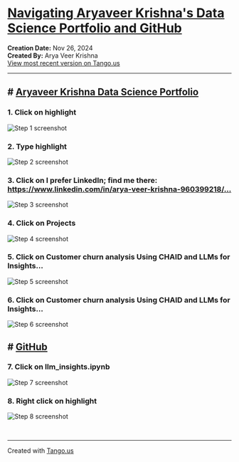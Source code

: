 # [Navigating Aryaveer Krishna's Data Science Portfolio and GitHub](https://app.tango.us/app/workflow/9b362b6d-95ba-440c-8f8c-29b84f29b0e3?utm_source=markdown&utm_medium=markdown&utm_campaign=workflow%20export%20links)

__Creation Date:__ Nov 26, 2024  
__Created By:__ Arya Veer Krishna  
[View most recent version on Tango.us](https://app.tango.us/app/workflow/9b362b6d-95ba-440c-8f8c-29b84f29b0e3?utm_source=markdown&utm_medium=markdown&utm_campaign=workflow%20export%20links)



***




## # [Aryaveer Krishna Data Science Portfolio](https://aaryaveerkrishna23.github.io/portfolio/)


### 1. Click on highlight
![Step 1 screenshot](https://images.tango.us/workflows/9b362b6d-95ba-440c-8f8c-29b84f29b0e3/steps/f86de6ae-f4df-4e8e-9078-a1f9b3072c04/003b9833-7f10-4eb0-9aca-4b11ead1ec1e.png?crop=focalpoint&fit=crop&fp-x=0.9552&fp-y=0.9455&fp-z=4.0000&w=1200&border=2%2CF4F2F7&border-radius=8%2C8%2C8%2C8&border-radius-inner=8%2C8%2C8%2C8&blend-align=bottom&blend-mode=normal&blend-x=0&blend-w=1200&blend64=aHR0cHM6Ly9pbWFnZXMudGFuZ28udXMvc3RhdGljL21hZGUtd2l0aC10YW5nby13YXRlcm1hcmstdjIucG5n&mark-x=876&mark-y=467&m64=aHR0cHM6Ly9pbWFnZXMudGFuZ28udXMvc3RhdGljL2JsYW5rLnBuZz9tYXNrPWNvcm5lcnMmYm9yZGVyPTQlMkNGRjc0NDImdz0yMTgmaD0yMTgmZml0PWNyb3AmY29ybmVyLXJhZGl1cz0xMA%3D%3D)


### 2. Type highlight
![Step 2 screenshot](https://images.tango.us/workflows/9b362b6d-95ba-440c-8f8c-29b84f29b0e3/steps/4fe823ca-f2e0-45fb-84fa-96f63af778c9/6215eda2-96d8-4f05-8a1a-f97d44a13e95.png?crop=focalpoint&fit=crop&fp-x=0.8511&fp-y=0.8691&fp-z=4.0000&w=1200&border=2%2CF4F2F7&border-radius=8%2C8%2C8%2C8&border-radius-inner=8%2C8%2C8%2C8&blend-align=bottom&blend-mode=normal&blend-x=0&blend-w=1200&blend64=aHR0cHM6Ly9pbWFnZXMudGFuZ28udXMvc3RhdGljL21hZGUtd2l0aC10YW5nby13YXRlcm1hcmstdjIucG5n&mark-x=248&mark-y=323&m64=aHR0cHM6Ly9pbWFnZXMudGFuZ28udXMvc3RhdGljL2JsYW5rLnBuZz9tYXNrPWNvcm5lcnMmYm9yZGVyPTQlMkNGRjc0NDImdz03MDQmaD05MCZmaXQ9Y3JvcCZjb3JuZXItcmFkaXVzPTEw)


### 3. Click on I prefer LinkedIn; find me there: https://www.linkedin.com/in/arya-veer-krishna-960399218/…
![Step 3 screenshot](https://images.tango.us/workflows/9b362b6d-95ba-440c-8f8c-29b84f29b0e3/steps/71a25aba-718b-451c-b8d2-b1eb1ae5f257/c816d75e-e8ab-410c-8174-8b153c6b78e6.png?crop=focalpoint&fit=crop&fp-x=0.8457&fp-y=0.7388&fp-z=2.9204&w=1200&border=2%2CF4F2F7&border-radius=8%2C8%2C8%2C8&border-radius-inner=8%2C8%2C8%2C8&blend-align=bottom&blend-mode=normal&blend-x=0&blend-w=1200&blend64=aHR0cHM6Ly9pbWFnZXMudGFuZ28udXMvc3RhdGljL21hZGUtd2l0aC10YW5nby13YXRlcm1hcmstdjIucG5n&mark-x=259&mark-y=194&m64=aHR0cHM6Ly9pbWFnZXMudGFuZ28udXMvc3RhdGljL2JsYW5rLnBuZz9tYXNrPWNvcm5lcnMmYm9yZGVyPTQlMkNGRjc0NDImdz04MDAmaD0zNTAmZml0PWNyb3AmY29ybmVyLXJhZGl1cz0xMA%3D%3D)


### 4. Click on Projects
![Step 4 screenshot](https://images.tango.us/workflows/9b362b6d-95ba-440c-8f8c-29b84f29b0e3/steps/1fd26561-c659-44f7-bf0f-e3a5b5e9e018/aca9c0af-a1bf-44b0-90d0-6750401feff8.png?crop=focalpoint&fit=crop&fp-x=0.1476&fp-y=0.0453&fp-z=2.5443&w=1200&border=2%2CF4F2F7&border-radius=8%2C8%2C8%2C8&border-radius-inner=8%2C8%2C8%2C8&blend-align=bottom&blend-mode=normal&blend-x=0&blend-w=1200&blend64=aHR0cHM6Ly9pbWFnZXMudGFuZ28udXMvc3RhdGljL21hZGUtd2l0aC10YW5nby13YXRlcm1hcmstdjIucG5n&mark-x=309&mark-y=8&m64=aHR0cHM6Ly9pbWFnZXMudGFuZ28udXMvc3RhdGljL2JsYW5rLnBuZz9tYXNrPWNvcm5lcnMmYm9yZGVyPTQlMkNGRjc0NDImdz0yODQmaD0xNTMmZml0PWNyb3AmY29ybmVyLXJhZGl1cz0xMA%3D%3D)


### 5. Click on Customer churn analysis Using CHAID and LLMs for Insights…
![Step 5 screenshot](https://images.tango.us/workflows/9b362b6d-95ba-440c-8f8c-29b84f29b0e3/steps/ef0f5b5f-19bf-49d0-8230-8ce290365173/71b3434c-5a05-4d3b-919b-430a7cf37761.png?crop=focalpoint&fit=crop&fp-x=0.4946&fp-y=0.5436&fp-z=1.1008&w=1200&border=2%2CF4F2F7&border-radius=8%2C8%2C8%2C8&border-radius-inner=8%2C8%2C8%2C8&blend-align=bottom&blend-mode=normal&blend-x=0&blend-w=1200&blend64=aHR0cHM6Ly9pbWFnZXMudGFuZ28udXMvc3RhdGljL21hZGUtd2l0aC10YW5nby13YXRlcm1hcmstdjIucG5n&mark-x=87&mark-y=2&m64=aHR0cHM6Ly9pbWFnZXMudGFuZ28udXMvc3RhdGljL2JsYW5rLnBuZz9tYXNrPWNvcm5lcnMmYm9yZGVyPTQlMkNGRjc0NDImdz0xMDI2Jmg9NzMzJmZpdD1jcm9wJmNvcm5lci1yYWRpdXM9MTA%3D)


### 6. Click on Customer churn analysis Using CHAID and LLMs for Insights…
![Step 6 screenshot](https://images.tango.us/workflows/9b362b6d-95ba-440c-8f8c-29b84f29b0e3/steps/6fe3261e-0480-430c-8331-090e3fec2ebe/d4bf0340-0322-45e1-8deb-fac8c7852183.png?crop=focalpoint&fit=crop&fp-x=0.3407&fp-y=0.3588&fp-z=1.2509&w=1200&border=2%2CF4F2F7&border-radius=8%2C8%2C8%2C8&border-radius-inner=8%2C8%2C8%2C8&blend-align=bottom&blend-mode=normal&blend-x=0&blend-w=1200&blend64=aHR0cHM6Ly9pbWFnZXMudGFuZ28udXMvc3RhdGljL21hZGUtd2l0aC10YW5nby13YXRlcm1hcmstdjIucG5n&mark-x=300&mark-y=100&m64=aHR0cHM6Ly9pbWFnZXMudGFuZ28udXMvc3RhdGljL2JsYW5rLnBuZz9tYXNrPWNvcm5lcnMmYm9yZGVyPTQlMkNGRjc0NDImdz00MjImaD00NjAmZml0PWNyb3AmY29ybmVyLXJhZGl1cz0xMA%3D%3D)


## # [GitHub](https://github.com/Aaryaveerkrishna23/churn_prediction_chaid)


### 7. Click on llm_insights.ipynb
![Step 7 screenshot](https://images.tango.us/workflows/9b362b6d-95ba-440c-8f8c-29b84f29b0e3/steps/87792b56-83d2-428e-870f-2c0618a68ec2/f55c1d74-6e2c-4a89-aeca-4a05b3a791b1.png?crop=focalpoint&fit=crop&fp-x=0.1533&fp-y=0.5207&fp-z=2.6386&w=1200&border=2%2CF4F2F7&border-radius=8%2C8%2C8%2C8&border-radius-inner=8%2C8%2C8%2C8&blend-align=bottom&blend-mode=normal&blend-x=0&blend-w=1200&blend64=aHR0cHM6Ly9pbWFnZXMudGFuZ28udXMvc3RhdGljL21hZGUtd2l0aC10YW5nby13YXRlcm1hcmstdjIucG5n&mark-x=360&mark-y=340&m64=aHR0cHM6Ly9pbWFnZXMudGFuZ28udXMvc3RhdGljL2JsYW5rLnBuZz9tYXNrPWNvcm5lcnMmYm9yZGVyPTQlMkNGRjc0NDImdz0yNTAmaD01NyZmaXQ9Y3JvcCZjb3JuZXItcmFkaXVzPTEw)


### 8. Right click on highlight
![Step 8 screenshot](https://images.tango.us/workflows/9b362b6d-95ba-440c-8f8c-29b84f29b0e3/steps/906404ef-fd59-402f-8223-8d2b20133d6c/576de210-4955-4023-b06b-a3dcab69f25e.png?crop=focalpoint&fit=crop&fp-x=0.4943&fp-y=0.5000&fp-z=1.0044&w=1200&border=2%2CF4F2F7&border-radius=8%2C8%2C8%2C8&border-radius-inner=8%2C8%2C8%2C8&blend-align=bottom&blend-mode=normal&blend-x=0&blend-w=1200&blend64=aHR0cHM6Ly9pbWFnZXMudGFuZ28udXMvc3RhdGljL21hZGUtd2l0aC10YW5nby13YXRlcm1hcmstdjIucG5n&mark-x=10&mark-y=2&m64=aHR0cHM6Ly9pbWFnZXMudGFuZ28udXMvc3RhdGljL2JsYW5rLnBuZz9tYXNrPWNvcm5lcnMmYm9yZGVyPTQlMkNGRjc0NDImdz0xMTcxJmg9NzMzJmZpdD1jcm9wJmNvcm5lci1yYWRpdXM9MTA%3D)

<br/>

***
Created with [Tango.us](https://tango.us?utm_source=markdown&utm_medium=markdown&utm_campaign=workflow%20export%20links)